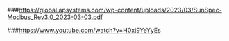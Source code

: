 ###https://global.apsystems.com/wp-content/uploads/2023/03/SunSpec-Modbus_Rev3.0_2023-03-03.pdf


###https://www.youtube.com/watch?v=H0xj9YeYyEs
